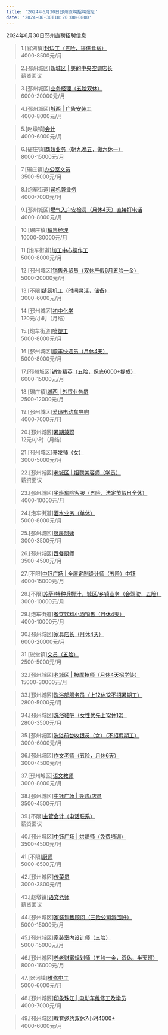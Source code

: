 ```yaml
---
title: '2024年6月30日邳州直聘招聘信息'
date: '2024-06-30T18:20:00+0800'
---
```

2024年6月30日邳州直聘招聘信息
<!--more-->
>1.[官湖镇][封边工（五险，提供食宿）](https://www.pizhouzhipin.com/job/29754)<br>
>4000-8500元/月

>2.[邳州城区][新城区 | 美的中央空调店长](https://www.pizhouzhipin.com/job/35892)<br>
>薪资面议

>3.[邳州城区][业务经理（五险双休）](https://www.pizhouzhipin.com/job/33520)<br>
>6000-20000元/月

>4.[邳州城区][城西 | 广告安装工](https://www.pizhouzhipin.com/job/35129)<br>
>4000-8000元/月

>5.[赵墩镇][会计](https://www.pizhouzhipin.com/job/36053)<br>
>4000-6000元/月

>6.[碾庄镇][商超业务（朝九晚五，做六休一）](https://www.pizhouzhipin.com/job/35783)<br>
>8000-15000元/月

>7.[碾庄镇][办公室文员](https://www.pizhouzhipin.com/job/17125)<br>
>3500-5000元/月

>8.[炮车街道][司机兼业务](https://www.pizhouzhipin.com/job/34819)<br>
>4000-7000元/月

>9.[邳州城区][燃气入户安检员（月休4天）直接打电话](https://www.pizhouzhipin.com/job/30296)<br>
>4000-8000元/月

>10.[碾庄镇][销售经理](https://www.pizhouzhipin.com/job/8544)<br>
>10000-30000元/月

>11.[炮车街道][加工中心操作工](https://www.pizhouzhipin.com/job/33614)<br>
>5000-8000元/月

>12.[邳州城区][销售外贸员（双休产假6月五险一金）](https://www.pizhouzhipin.com/job/9737)<br>
>5000-20000元/月

>13.[不限][缝纫机工（时间灵活，储备）](https://www.pizhouzhipin.com/job/34604)<br>
>3000-6000元/月

>14.[邳州城区][初中化学](https://www.pizhouzhipin.com/job/36150)<br>
>120元/小时（月结）

>15.[炮车街道][喷塑工](https://www.pizhouzhipin.com/job/29774)<br>
>5000-8000元/月

>16.[邳州城区][顺丰快递员（月休4天）](https://www.pizhouzhipin.com/job/32762)<br>
>5000-8000元/月

>17.[邳州城区][销售精英（五险，保底6000+提成）](https://www.pizhouzhipin.com/job/6895)<br>
>6000-15000元/月

>18.[碾庄镇][城西 | 外贸业务员](https://www.pizhouzhipin.com/job/36113)<br>
>2500-12000元/月

>19.[邳州城区][爱玛电动车导购](https://www.pizhouzhipin.com/job/8023)<br>
>4000-7000元/月

>20.[邳州城区][暑期兼职](https://www.pizhouzhipin.com/job/35861)<br>
>12元/小时（月结）

>21.[邳州城区][养发师（女）](https://www.pizhouzhipin.com/job/34439)<br>
>3000-5000元/月

>22.[邳州城区][老城区 | 招聘美容师（学员）](https://www.pizhouzhipin.com/job/35311)<br>
>薪资面议

>23.[邳州城区][坐班车险客服（五险，法定节假日全休）](https://www.pizhouzhipin.com/job/30881)<br>
>4000-10000元/月

>24.[炮车街道][酒水业务（单休）](https://www.pizhouzhipin.com/job/35851)<br>
>5000-8000元/月

>25.[邳州城区][厨房阿姨](https://www.pizhouzhipin.com/job/32029)<br>
>3000-3500元/月

>26.[邳州城区][西餐厨师](https://www.pizhouzhipin.com/job/32028)<br>
>3500-4500元/月

>27.[不限][中钰广场 | 全屋定制设计师（五险）中钰](https://www.pizhouzhipin.com/job/34343)<br>
>4000-15000元/月

>28.[不限][苏萨/特种兵椰汁，城区/乡镇业务（会驾驶，五险）](https://www.pizhouzhipin.com/job/15337)<br>
>3000-10000元/月

>29.[炮车街道][餐饮饮料小酒销售（月休4天）](https://www.pizhouzhipin.com/job/35890)<br>
>4000-10000元/月

>30.[邳州城区][家具店长（月休4天）](https://www.pizhouzhipin.com/job/17937)<br>
>6000-20000元/月

>31.[议堂镇][文员（五险）](https://www.pizhouzhipin.com/job/35770)<br>
>2500-5000元/月

>32.[邳州城区][老城区 | 按摩技师（月休4天招学徒）](https://www.pizhouzhipin.com/job/21872)<br>
>15000-30000元/月

>33.[邳州城区][洗浴部服务员（上12休12不招暑期工）](https://www.pizhouzhipin.com/job/23952)<br>
>2800-5000元/月

>34.[邳州城区][洗浴鞋吧（女性优先上12休12）](https://www.pizhouzhipin.com/job/16617)<br>
>2800-3500元/月

>35.[邳州城区][洗浴前台收银员（女）（不招假期工）](https://www.pizhouzhipin.com/job/31652)<br>
>3000-6000元/月

>36.[邳州城区][作文老师（五险，月休6天）](https://www.pizhouzhipin.com/job/24219)<br>
>3000-4500元/月

>37.[邳州城区][语文教师](https://www.pizhouzhipin.com/job/33143)<br>
>3000-8000元/月

>38.[邳州城区][中钰广场 | 导购/店员](https://www.pizhouzhipin.com/job/34557)<br>
>3500-4500元/月

>39.[不限][主管会计（电话联系）](https://www.pizhouzhipin.com/job/23231)<br>
>薪资面议

>40.[邳州城区][中钰广场 | 烘焙师（免费培训）](https://www.pizhouzhipin.com/job/34556)<br>
>3500-4500元/月

>41.[不限][厨师](https://www.pizhouzhipin.com/job/32213)<br>
>5000-6500元/月

>42.[邳州城区][传菜员](https://www.pizhouzhipin.com/job/32043)<br>
>3000-3800元/月

>43.[赵墩镇][语文老师](https://www.pizhouzhipin.com/job/36144)<br>
>薪资面议

>44.[邳州城区][家装销售顾问（三险公司氛围好）](https://www.pizhouzhipin.com/job/15739)<br>
>5000-15000元/月

>45.[邳州城区][家装室内设计师（三险）](https://www.pizhouzhipin.com/job/17714)<br>
>5000-15000元/月

>46.[邳州城区][养老财富规划师（五险一金，双休，半天班）](https://www.pizhouzhipin.com/job/34809)<br>
>8000-16000元/月

>47.[岔河镇][维修电工](https://www.pizhouzhipin.com/job/24755)<br>
>5000-6000元/月

>48.[邳州城区][印象珠江 | 电动车维修工及学员](https://www.pizhouzhipin.com/job/13839)<br>
>4000-7000元/月

>49.[邳州城区][教育邀约双休7小时4000+](https://www.pizhouzhipin.com/job/34520)<br>
>4000-6000元/月

